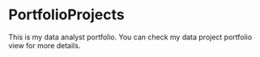 # PortfolioProjects
This is my data analyst portfolio. 
You can check my data project portfolio view for more details.
